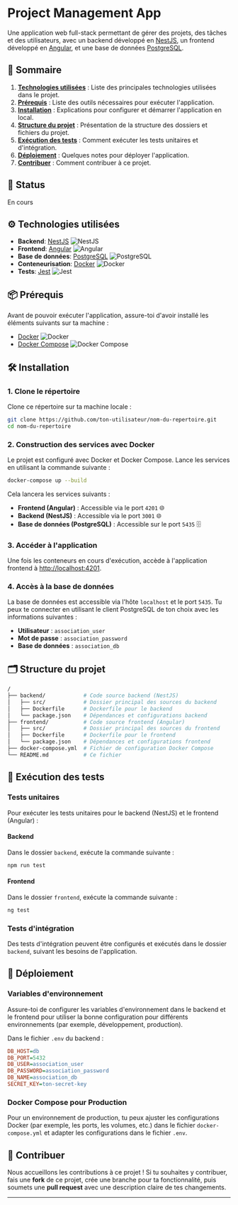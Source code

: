 
# Project Management App

Une application web full-stack permettant de gérer des projets, des tâches et des utilisateurs, avec un backend développé en [NestJS](https://nestjs.com/), un frontend développé en [Angular](https://angular.io/), et une base de données [PostgreSQL](https://www.postgresql.org/).

## 📖 Sommaire

1. [**Technologies utilisées**](#-technologies-utilisées) : Liste des principales technologies utilisées dans le projet.
2. [**Prérequis**](#prérequis) : Liste des outils nécessaires pour exécuter l'application.
3. [**Installation**](#installation) : Explications pour configurer et démarrer l'application en local.
4. [**Structure du projet**](#structure-du-projet) : Présentation de la structure des dossiers et fichiers du projet.
5. [**Exécution des tests**](#exécution-des-tests) : Comment exécuter les tests unitaires et d'intégration.
6. [**Déploiement**](#déploiement) : Quelques notes pour déployer l'application.
7. [**Contribuer**](#contribuer) : Comment contribuer à ce projet.

## 🔄 Status
En cours

## ⚙️ Technologies utilisées

- **Backend**: [NestJS](https://nestjs.com/) ![NestJS](https://img.shields.io/badge/NestJS-%23000000.svg?style=flat&logo=nestjs&logoColor=white)
- **Frontend**: [Angular](https://angular.io/) ![Angular](https://img.shields.io/badge/Angular-%23DD0031.svg?style=flat&logo=angular&logoColor=white)
- **Base de données**: [PostgreSQL](https://www.postgresql.org/) ![PostgreSQL](https://img.shields.io/badge/PostgreSQL-%23336791.svg?style=flat&logo=postgresql&logoColor=white)
- **Conteneurisation**: [Docker](https://www.docker.com/) ![Docker](https://img.shields.io/badge/Docker-%232496ED.svg?style=flat&logo=docker&logoColor=white)
- **Tests**: [Jest](https://jestjs.io/) ![Jest](https://img.shields.io/badge/Jest-%23C21325.svg?style=flat&logo=jest&logoColor=white)

## 📦 Prérequis

Avant de pouvoir exécuter l'application, assure-toi d'avoir installé les éléments suivants sur ta machine :

- [Docker](https://www.docker.com/) ![Docker](https://img.shields.io/badge/Docker-%232496ED.svg?style=flat&logo=docker&logoColor=white)
- [Docker Compose](https://docs.docker.com/compose/) ![Docker Compose](https://img.shields.io/badge/Docker%20Compose-%23329999.svg?style=flat&logo=docker&logoColor=white)

## 🛠️ Installation

### 1. Clone le répertoire

Clone ce répertoire sur ta machine locale :

```bash
git clone https://github.com/ton-utilisateur/nom-du-repertoire.git
cd nom-du-repertoire
```

### 2. Construction des services avec Docker

Le projet est configuré avec Docker et Docker Compose. Lance les services en utilisant la commande suivante :

```bash
docker-compose up --build
```

Cela lancera les services suivants :

- **Frontend (Angular)** : Accessible via le port `4201` 🌐
- **Backend (NestJS)** : Accessible via le port `3001` 🌐
- **Base de données (PostgreSQL)** : Accessible sur le port `5435` 🗄️

### 3. Accéder à l'application

Une fois les conteneurs en cours d'exécution, accède à l'application frontend à [http://localhost:4201](http://localhost:4201).

### 4. Accès à la base de données

La base de données est accessible via l'hôte `localhost` et le port `5435`. Tu peux te connecter en utilisant le client PostgreSQL de ton choix avec les informations suivantes :

- **Utilisateur** : `association_user`
- **Mot de passe** : `association_password`
- **Base de données** : `association_db`

## 🗂️ Structure du projet

```bash
/
├── backend/            # Code source backend (NestJS)
│   ├── src/            # Dossier principal des sources du backend
│   ├── Dockerfile      # Dockerfile pour le backend
│   └── package.json    # Dépendances et configurations backend
├── frontend/           # Code source frontend (Angular)
│   ├── src/            # Dossier principal des sources du frontend
│   ├── Dockerfile      # Dockerfile pour le frontend
│   └── package.json    # Dépendances et configurations frontend
├── docker-compose.yml  # Fichier de configuration Docker Compose
└── README.md           # Ce fichier
```

## 🧪 Exécution des tests

### Tests unitaires

Pour exécuter les tests unitaires pour le backend (NestJS) et le frontend (Angular) :

#### Backend

Dans le dossier `backend`, exécute la commande suivante :

```bash
npm run test
```

#### Frontend

Dans le dossier `frontend`, exécute la commande suivante :

```bash
ng test
```

### Tests d'intégration

Des tests d'intégration peuvent être configurés et exécutés dans le dossier `backend`, suivant les besoins de l'application.

## 🚀 Déploiement

### Variables d'environnement

Assure-toi de configurer les variables d'environnement dans le backend et le frontend pour utiliser la bonne configuration pour différents environnements (par exemple, développement, production).

Dans le fichier `.env` du backend :

```ini
DB_HOST=db
DB_PORT=5432
DB_USER=association_user
DB_PASSWORD=association_password
DB_NAME=association_db
SECRET_KEY=ton-secret-key
```

### Docker Compose pour Production

Pour un environnement de production, tu peux ajuster les configurations Docker (par exemple, les ports, les volumes, etc.) dans le fichier `docker-compose.yml` et adapter les configurations dans le fichier `.env`.

## 🤝 Contribuer

Nous accueillons les contributions à ce projet ! Si tu souhaites y contribuer, fais une **fork** de ce projet, crée une branche pour ta fonctionnalité, puis soumets une **pull request** avec une description claire de tes changements.


---

